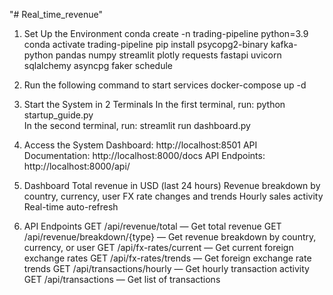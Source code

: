 "# Real_time_revenue" 
1. Set Up the Environment
conda create -n trading-pipeline python=3.9  
conda activate trading-pipeline
pip install psycopg2-binary kafka-python pandas numpy streamlit plotly requests fastapi uvicorn sqlalchemy asyncpg faker schedule

2. Run the following command to start services
docker-compose up -d  

3. Start the System in 2 Terminals
In the first terminal, run:  python startup_guide.py  
In the second terminal, run:  streamlit run dashboard.py

4. Access the System
Dashboard: http://localhost:8501
API Documentation: http://localhost:8000/docs
API Endpoints: http://localhost:8000/api/

5. Dashboard
Total revenue in USD (last 24 hours)
Revenue breakdown by country, currency, user
FX rate changes and trends
Hourly sales activity
Real-time auto-refresh

6. API Endpoints
GET /api/revenue/total — Get total revenue
GET /api/revenue/breakdown/{type} — Get revenue breakdown by country, currency, or user
GET /api/fx-rates/current — Get current foreign exchange rates
GET /api/fx-rates/trends — Get foreign exchange rate trends
GET /api/transactions/hourly — Get hourly transaction activity
GET /api/transactions — Get list of transactions
